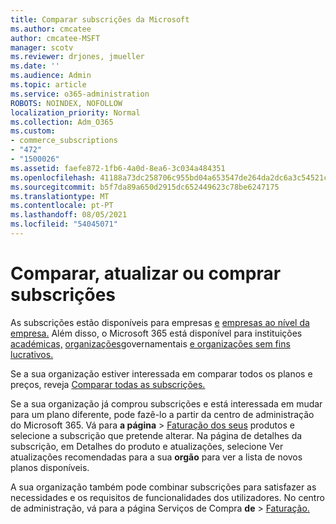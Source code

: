 ```yaml
---
title: Comparar subscrições da Microsoft
ms.author: cmcatee
author: cmcatee-MSFT
manager: scotv
ms.reviewer: drjones, jmueller
ms.date: ''
ms.audience: Admin
ms.topic: article
ms.service: o365-administration
ROBOTS: NOINDEX, NOFOLLOW
localization_priority: Normal
ms.collection: Adm_O365
ms.custom:
- commerce_subscriptions
- "472"
- "1500026"
ms.assetid: faefe872-1fb6-4a0d-8ea6-3c034a484351
ms.openlocfilehash: 41188a73dc258706c955bd04a653547de264da2dc6a3c54521cddf82c254972a
ms.sourcegitcommit: b5f7da89a650d2915dc652449623c78be6247175
ms.translationtype: MT
ms.contentlocale: pt-PT
ms.lasthandoff: 08/05/2021
ms.locfileid: "54045071"
---
```

# <a name="compare-upgrade-or-purchase-subscriptions"></a>Comparar, atualizar ou comprar subscrições
  
As subscrições estão disponíveis para empresas [e](https://www.microsoft.com/microsoft-365/business/compare-all-microsoft-365-business-products?tab=2&rtc=1) [empresas ao nível da empresa.](https://www.microsoft.com/microsoft-365/enterprise/compare-office-365-plans?rtc=1) Além disso, o Microsoft 365 está disponível para instituições [académicas,](https://www.microsoft.com/microsoft-365/academic/compare-office-365-education-plans?rtc=1&activetab=tab%3aprimaryr1) [organizações](https://www.microsoft.com/microsoft-365/government/compare-office-365-government-plans?rtc=1)governamentais [e organizações sem fins lucrativos.](https://www.microsoft.com/microsoft-365/nonprofit/office-365-nonprofit-plans-and-pricing?&rtc=1&activetab=tab%3aprimaryr1)
  
Se a sua organização estiver interessada em comparar todos os planos e preços, reveja [Comparar todas as subscrições.](https://www.microsoft.com/microsoft-365/enterprise/compare-office-365-plans?rtc=1)
  
Se a sua organização já comprou subscrições e está interessada em mudar para um plano diferente, pode fazê-lo a partir da centro de administração do Microsoft 365. Vá para **a página** \> [Faturação dos seus](https://go.microsoft.com/fwlink/p/?linkid=842054) produtos e selecione a subscrição que pretende alterar. Na página de detalhes da subscrição, em Detalhes do produto e atualizações, selecione Ver atualizações recomendadas para a sua **orgão** para ver a lista de novos planos disponíveis.
  
A sua organização também pode combinar subscrições para satisfazer as necessidades e os requisitos de funcionalidades dos utilizadores. No centro de administração, vá para a página Serviços de Compra **de** \> [Faturação.](https://go.microsoft.com/fwlink/p/?linkid=868433) 